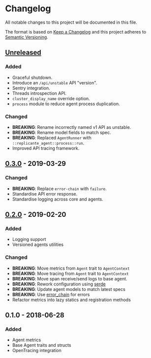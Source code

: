 # Changelog
All notable changes to this project will be documented in this file.

The format is based on [Keep a Changelog](http://keepachangelog.com/en/1.0.0/)
and this project adheres to [Semantic Versioning](http://semver.org/spec/v2.0.0.html).

## [Unreleased]
### Added
- Graceful shutdown.
- Introduce an `/api/unstable` API "version".
- Sentry integration.
- Threads introspection API.
- `cluster_display_name` override option.
- `process` module to reduce agent process duplication.

### Changed
- **BREAKING**: Rename incorrectly named v1 API as unstable.
- **BREAKING**: Rename model fields to match spec.
- **BREAKING**: Replaced `AgentRunner` with `::replicante_agent::process::run`.
- Improved API tracing framework.

## [0.3.0] - 2019-03-29
### Changed
- **BREAKING**: Replace `error-chain` with `failure`.
- Standardise API error response.
- Standardise logging across core and agents.

## [0.2.0] - 2019-02-20
### Added
- Logging support
- Versioned agents utilities

### Changed
- **BREAKING**: Move metrics from `Agent` trait to `AgentContext`
- **BREAKING**: Move tracing from `Agent` trait to `AgentContext`
- **BREAKING**: Move span receive/send logs to base agent.
- **BREAKING**: Rework configuration using [serde](https://docs.rs/serde)
- **BREAKING**: Update agent models to match latest specs
- **BREAKING**: Use [error_chain](https://docs.rs/error-chain) for errors
- Refactor metrics into lazy statics and registration methods

## 0.1.0 - 2018-06-28
### Added
- Agent metrics
- Base Agent traits and structs
- OpenTracing integration


[Unreleased]: https://github.com/replicante-io/agents/compare/v0.3.0...HEAD
[0.3.0]: https://github.com/replicante-io/agents/compare/v0.2.0...v0.3.0
[0.2.0]: https://github.com/replicante-io/agents/compare/v0.1.0...v0.2.0

